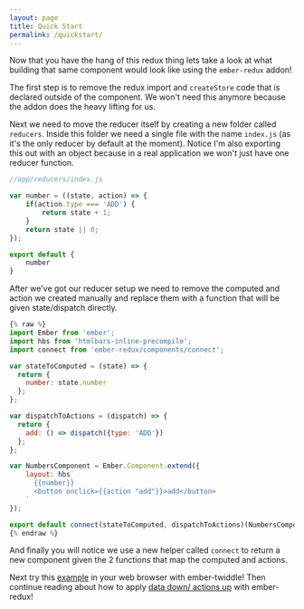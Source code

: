 ```yaml
---
layout: page
title: Quick Start
permalink: /quickstart/
---
```


Now that you have the hang of this redux thing lets take a look at what building that same component would look like using the `ember-redux` addon!

The first step is to remove the redux import and `createStore` code that is declared outside of the component. We won't need this anymore because the addon does the heavy lifting for us.

Next we need to move the reducer itself by creating a new folder called `reducers`. Inside this folder we need a single file with the name `index.js` (as it's the only reducer by default at the moment). Notice I'm also exporting this out with an object because in a real application we won't just have one reducer function.

```js
//app/reducers/index.js

var number = ((state, action) => {
    if(action.type === 'ADD') {
        return state + 1;
    }
    return state || 0;
});

export default {
    number
}
```

After we've got our reducer setup we need to remove the computed and action we created manually and replace them with a function that will be given state/dispatch directly.

```js
{% raw %}
import Ember from 'ember';
import hbs from 'htmlbars-inline-precompile';
import connect from 'ember-redux/components/connect';

var stateToComputed = (state) => {
  return {
    number: state.number
  };
};

var dispatchToActions = (dispatch) => {
  return {
    add: () => dispatch({type: 'ADD'})
  };
};

var NumbersComponent = Ember.Component.extend({
    layout: hbs`
      {{number}}
      <button onclick={{action "add"}}>add</button>
    `
});

export default connect(stateToComputed, dispatchToActions)(NumbersComponent);
{% endraw %}
```

And finally you will notice we use a new helper called `connect` to return a new component given the 2 functions that map the computed and actions.

<div class="notice">
  <p>Next try this <a href="https://ember-twiddle.com/7ce3446b14f166f04064eba663c0a350">example</a> in your web browser with ember-twiddle! Then continue reading about how to apply <a href="/ddau">data down/ actions up</a> with ember-redux!</p>
</div>
